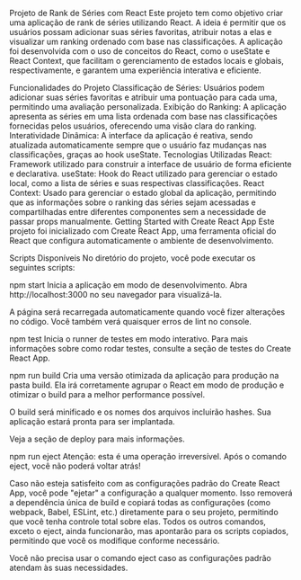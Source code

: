 Projeto de Rank de Séries com React
Este projeto tem como objetivo criar uma aplicação de rank de séries utilizando React. A ideia é permitir que os usuários possam adicionar suas séries favoritas, atribuir notas a elas e visualizar um ranking ordenado com base nas classificações. A aplicação foi desenvolvida com o uso de conceitos do React, como o useState e React Context, que facilitam o gerenciamento de estados locais e globais, respectivamente, e garantem uma experiência interativa e eficiente.

Funcionalidades do Projeto
Classificação de Séries: Usuários podem adicionar suas séries favoritas e atribuir uma pontuação para cada uma, permitindo uma avaliação personalizada.
Exibição do Ranking: A aplicação apresenta as séries em uma lista ordenada com base nas classificações fornecidas pelos usuários, oferecendo uma visão clara do ranking.
Interatividade Dinâmica: A interface da aplicação é reativa, sendo atualizada automaticamente sempre que o usuário faz mudanças nas classificações, graças ao hook useState.
Tecnologias Utilizadas
React: Framework utilizado para construir a interface de usuário de forma eficiente e declarativa.
useState: Hook do React utilizado para gerenciar o estado local, como a lista de séries e suas respectivas classificações.
React Context: Usado para gerenciar o estado global da aplicação, permitindo que as informações sobre o ranking das séries sejam acessadas e compartilhadas entre diferentes componentes sem a necessidade de passar props manualmente.
Getting Started with Create React App
Este projeto foi inicializado com Create React App, uma ferramenta oficial do React que configura automaticamente o ambiente de desenvolvimento.

Scripts Disponíveis
No diretório do projeto, você pode executar os seguintes scripts:

npm start
Inicia a aplicação em modo de desenvolvimento.
Abra http://localhost:3000 no seu navegador para visualizá-la.

A página será recarregada automaticamente quando você fizer alterações no código.
Você também verá quaisquer erros de lint no console.

npm test
Inicia o runner de testes em modo interativo.
Para mais informações sobre como rodar testes, consulte a seção de testes do Create React App.

npm run build
Cria uma versão otimizada da aplicação para produção na pasta build.
Ela irá corretamente agrupar o React em modo de produção e otimizar o build para a melhor performance possível.

O build será minificado e os nomes dos arquivos incluirão hashes.
Sua aplicação estará pronta para ser implantada.

Veja a seção de deploy para mais informações.

npm run eject
Atenção: esta é uma operação irreversível. Após o comando eject, você não poderá voltar atrás!

Caso não esteja satisfeito com as configurações padrão do Create React App, você pode "ejetar" a configuração a qualquer momento. Isso removerá a dependência única de build e copiará todas as configurações (como webpack, Babel, ESLint, etc.) diretamente para o seu projeto, permitindo que você tenha controle total sobre elas. Todos os outros comandos, exceto o eject, ainda funcionarão, mas apontarão para os scripts copiados, permitindo que você os modifique conforme necessário.

Você não precisa usar o comando eject caso as configurações padrão atendam às suas necessidades.

